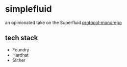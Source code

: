 # simplefluid

an opinionated take on the Superfluid [protocol-monorepo](https://github.com/superfluid-finance/protocol-monorepo)

## tech stack

- Foundry
- Hardhat
- Slither
